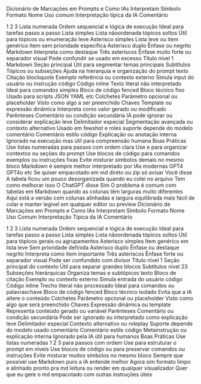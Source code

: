   Dicionário de Marcações em Prompts e Como IAs Interpretam
 Símbolo  Formato  Nome  Uso comum  Interpretação típica da IA  Comentário 
        
 1 2 3  Lista numerada  Ordem sequencial e lógica de execução  Ideal para tarefas passo a passo 
     Lista simples  Lista nãoordenada tópicos soltos  Útil para tópicos ou enumeração leve 
   Asterisco simples  Lista leve ou item genérico  Item sem prioridade específica 
   Asterisco duplo  Ênfase ou negrito Markdown  Interpreta como destaque 
   Três asteriscos  Ênfase muito forte ou separador visual  Pode confundir se usado em excesso 
   Título nível 1 Markdown  Seção principal  Útil para segmentar temas principais 
    Subtítulos  Tópicos ou subseções  Ajuda na hierarquia e organização do prompt 
  texto  Citação blockquote  Exemplo referência ou contexto externo  Simula input do usuário ou instrução 
  código   Código inline  Texto literal não interpretado  Ideal para comandos simples 
    Bloco de código fenced  Bloco técnico fixo  Usado para scripts JSON YAML etc 
   Colchetes  Parâmetro opcional ou placeholder  Visto como algo a ser preenchido 
   Chaves  Template ou expressão dinâmica  Interpreta como valor gerado ou modificado 
   Parênteses  Comentário ou condição secundária  IA pode ignorar ou considerar explicação leve 
   Delimitador especial  Segmentação avançada ou contexto alternativo  Usado em fewshot e roles suporte depende do modelo 
  comentário  Comentário estilo código  Explicação ou anotação interna  Ignorado na execução mas útil para compreensão humana 
  Boas Práticas
 Use listas numeradas para passos com ordem clara
 Use  e  para organizar contextos ou seções do prompt
 Use blocos de código para comandos exemplos ou instruções fixas
 Evite misturar símbolos demais no mesmo bloco
 Markdown é sempre melhor interpretado por IAs modernas GPT4 GPT4o etc
Se quiser empacotado em md direto ou zip só avisar
Você disse
A tabela ficou um pouco desorganizada quando eu colei no arquivo Tem como melhorar isso
O ChatGPT disse
Sim O problema é comum com tabelas em Markdown quando as colunas têm larguras muito diferentes Aqui está a versão com colunas alinhadas e largura equilibrada  mais fácil de colar e manter legível em qualquer editor ou preview
  Dicionário de Marcações em Prompts e Como IAs Interpretam
 Símbolo  Formato  Nome  Uso Comum  Interpretação Típica da IA  Comentário 
        
 1 2 3  Lista numerada  Ordem sequencial e lógica de execução  Ideal para tarefas passo a passo 
     Lista simples  Lista nãoordenada tópicos soltos  Útil para tópicos gerais ou agrupamentos 
   Asterisco simples  Item genérico em lista leve  Sem prioridade definida 
   Asterisco duplo  Ênfase ou destaque negrito  Interpreta como item importante 
   Três asteriscos  Ênfase forte ou separador visual  Pode ser confundido com divisor 
   Título nível 1  Seção principal do contexto  Útil para separar grandes blocos 
    Subtítulos nível 23  Subseções hierárquicas  Organiza temas e subtópicos 
  texto  Bloco de citação  Exemplo ou contexto externo  Simula entrada do usuário 
  código   Código inline  Trecho literal não processado  Ideal para comandos ou palavraschave 
    Bloco de código fenced  Bloco técnico isolado  Evita que a IA altere o conteúdo 
   Colchetes  Parâmetro opcional ou placeholder  Visto como algo que será preenchido 
   Chaves  Expressão dinâmica ou template  Representa conteúdo gerado ou variável 
   Parênteses  Comentário ou condição secundária  Pode ser ignorado ou interpretado como explicação leve 
   Delimitador especial  Contexto alternativo ou roleplay  Suporte depende do modelo usado 
  comentário  Comentário estilo código  Metainstrução ou explicação interna  Ignorado pela IA útil para humanos 
  Boas Práticas
 Use listas numeradas 1 2 3 para passos com ordem
 Use    para estruturar o prompt em níveis
 Use blocos de código   ou    para preservar comandos ou instruções
 Evite misturar muitos símbolos no mesmo bloco
 Sempre que possível use Markdown puro  a IA entende melhor
Agora sim formato limpo e alinhado pronto pra md leitura ou render em qualquer visualizador
Quer que eu gere o md empacotado com outras instruções úteis